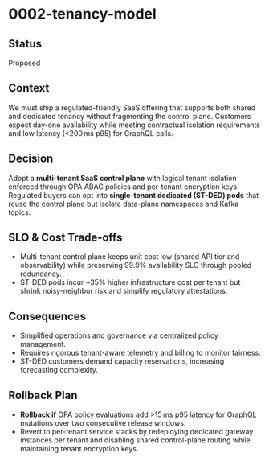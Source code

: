 # 0002-tenancy-model

## Status
Proposed

## Context
We must ship a regulated-friendly SaaS offering that supports both shared and dedicated tenancy without fragmenting the control plane. Customers expect day-one availability while meeting contractual isolation requirements and low latency (<200 ms p95) for GraphQL calls.

## Decision
Adopt a **multi-tenant SaaS control plane** with logical tenant isolation enforced through OPA ABAC policies and per-tenant encryption keys. Regulated buyers can opt into **single-tenant dedicated (ST-DED) pods** that reuse the control plane but isolate data-plane namespaces and Kafka topics.

## SLO & Cost Trade-offs
- Multi-tenant control plane keeps unit cost low (shared API tier and observability) while preserving 99.9% availability SLO through pooled redundancy.
- ST-DED pods incur ~35% higher infrastructure cost per tenant but shrink noisy-neighbor risk and simplify regulatory attestations.

## Consequences
- Simplified operations and governance via centralized policy management.
- Requires rigorous tenant-aware telemetry and billing to monitor fairness.
- ST-DED customers demand capacity reservations, increasing forecasting complexity.

## Rollback Plan
- **Rollback if** OPA policy evaluations add >15 ms p95 latency for GraphQL mutations over two consecutive release windows.
- Revert to per-tenant service stacks by redeploying dedicated gateway instances per tenant and disabling shared control-plane routing while maintaining tenant encryption keys.
